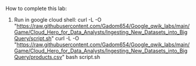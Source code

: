How to complete this lab:
1. Run in google cloud shell:
curl -L -O "https://raw.githubusercontent.com/Gadom654/Google_qwik_labs/main/Game/Cloud_Hero_for_Data_Analysts/Ingesting_New_Datasets_into_BigQuery/script.sh"
curl -L -O "https://raw.githubusercontent.com/Gadom654/Google_qwik_labs/main/Game/Cloud_Hero_for_Data_Analysts/Ingesting_New_Datasets_into_BigQuery/products.csv"
bash script.sh
